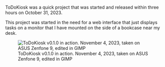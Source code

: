 ToDoKiosk was a quick project that was started and released within three hours on October 31, 2023.

This project was started in the need for a web interface that just displays tasks on a monitor that I have mounted on the side of a bookcase near my desk.

<figure>
    <img src="/static/projects/todokiosk/todokiosk_nov42023.webp" alt="ToDoKiosk v0.1.0 in action. November 4, 2023, taken on ASUS Zenfone 9, edited in GIMP">
    <figcaption>ToDoKiosk v0.1.0 in action. November 4, 2023, taken on ASUS Zenfone 9, edited in GIMP</figcaption>
</figure>
